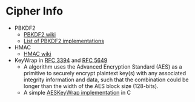 # Cipher Info

+ PBKDF2
  * [PBKDF2 wiki](https://en.wikipedia.org/wiki/PBKDF2)
  * [List of PBKDF2 implementations](https://en.wikipedia.org/wiki/List_of_PBKDF2_implementations)
+ HMAC
  * [HMAC wiki](https://en.wikipedia.org/wiki/HMAC)
+ KeyWrap in [RFC 3394](https://tools.ietf.org/html/rfc3394) and [RFC 5649](https://tools.ietf.org/html/rfc3394)
  * A algorithm uses the Advanced Encryption Standard (AES) as a primitive to securely encrypt plaintext key(s) with any associated integrity information and data, such that the combination could be longer than the width of the AES block size (128-bits).
  * A simple [AESKeyWrap implementation](https://github.com/paulej/AESKeyWrap) in C
